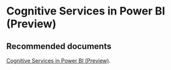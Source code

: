   <properties
	pageTitle="ai workload"
	description="ai workload"
	service="microsoft.PowerBIDedicated"
	resource="capacities"
	authors="pjfreitas"
	ms.author="pfreitas"	
	displayOrder="1230"
	selfHelpType="generic"
	supportTopicIds="32633796"
	productPesIds="16334"
	cloudEnvironments="public, MoonCake, fairfax" 
	articleId="c879562b-c2e9-ad72-6a8f-c2ea4b3e9d38"
/>

# Cognitive Services in Power BI (Preview)

## **Recommended documents**

[Cognitive Services in Power BI (Preview)](https://docs.microsoft.com/power-bi/service-cognitive-services#enabling-ai-features).<br>